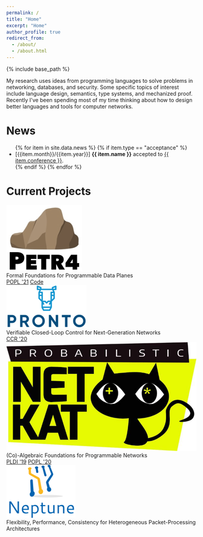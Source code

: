 ```yaml
---
permalink: /
title: "Home"
excerpt: "Home"
author_profile: true
redirect_from: 
  - /about/
  - /about.html
---
```


{% include base_path %}

My research uses ideas from programming languages to solve problems in
networking, databases, and security. Some specific topics of interest
include language design, semantics, type systems, and mechanized
proof. Recently I've been spending most of my time thinking about how
to design better languages and tools for computer networks.

# News

<ul>
{% for item in site.data.news %}
{% if item.type == "acceptance" %}
<li>[{{item.month}}/{{item.year}}] <b>{{ item.name }}</b> accepted to <a href="{{ item.conference_url }}">{{ item.conference }}</a>.</li>
{% endif %}
{% endfor %}
</ul>

# Current Projects

<div class="container">
<div class="box-6 feature">
<img src="images/petr4-logo.png" alt="Petr4 logo" /><br />
Formal Foundations for Programmable Data Planes<br />
<a class="file_link paper" href="{{ base_path }}/papers/petr4.pdf">POPL '21</a>
<a class="file_link code" href="https://github.com/cornell-netlab/petr4/">Code</a>
</div>
<div class="box-6 feature">
<img src="images/pronto-logo.png" alt="Pronto logo" /><br />
Verifiable Closed-Loop Control for Next-Generation Networks<br />
<a class="file_link paper" href="{{ base_path }}/papers/pronto-ccr.pdf">CCR '20</a>
</div>
</div>
<div class="container">
<div class="box-6 feature">
<img src="images/netkat-logo.png" alt="NetKAT logo" /><br />
(Co)-Algebraic Foundations for Programmable Networks<br />
<a class="file_link paper" href="{{ base_path }}/papers/mcnetkat.pdf">PLDI '19</a>
<a class="file_link paper" href="{{ base_path }}/papers/gkat.pdf">POPL '20</a>
</div>
<div class="box-6 feature">
<img src="images/neptune-logo.png" alt="Neptune logo" /><br />
Flexibility, Performance, Consistency for Heterogeneous Packet-Processing Architectures
</div>
</div>
<br />

[npi]: https://network-programming.org
